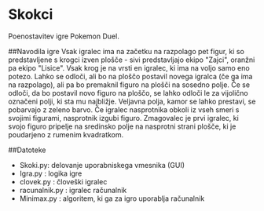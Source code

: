 # Skokci
Poenostavitev igre Pokemon Duel.

##Navodila igre
Vsak igralec ima na začetku na razpolago pet figur, ki so predstavljene s krogci izven plošče - sivi predstavljajo ekipo "Zajci", oranžni pa ekipo "Lisice". Vsak krog je na vrsti en igralec, ki ima na voljo samo eno potezo. Lahko se odloči, ali bo na ploščo postavil novega igralca (če ga ima na razpolago), ali pa bo premaknil figuro na plošči na sosedno polje. Če se odloči, da bo postavil novo figuro na ploščo, se lahko odloči le za vijolično označeni polji, ki sta mu najbližje. Veljavna polja, kamor se lahko prestavi, se pobarvajo z zeleno barvo.
Če igralec nasprotnika obkoli iz vseh smeri s svojimi figurami, nasprotnik izgubi figuro.
Zmagovalec je prvi igralec, ki svojo figuro pripelje na sredinsko polje na nasprotni strani plošče, ki je poudarjeno z rumenim kvadratkom.

##Datoteke
* Skoki.py: delovanje uporabniskega vmesnika (GUI)
* Igra.py : logika igre
* clovek.py : človeški igralec
* racunalnik.py : igralec računalnik
* Minimax.py : algoritem, ki ga za igro uporablja računalnik

